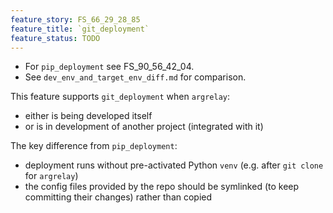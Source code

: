 ```yaml
---
feature_story: FS_66_29_28_85
feature_title: `git_deployment`
feature_status: TODO
---
```


*   For `pip_deployment` see FS_90_56_42_04.
*   See `dev_env_and_target_env_diff.md` for comparison.

This feature supports `git_deployment` when `argrelay`:
*   either is being developed itself
*   or is in development of another project (integrated with it)

The key difference from `pip_deployment`:
*   deployment runs without pre-activated Python `venv` (e.g. after `git clone` for `argrelay`)
*   the config files provided by the repo should be symlinked
    (to keep committing their changes) rather than copied
